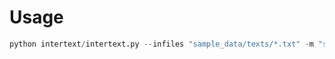 # Usage

```python
python intertext/intertext.py --infiles "sample_data/texts/*.txt" -m "sample_data/metadata.json"
```